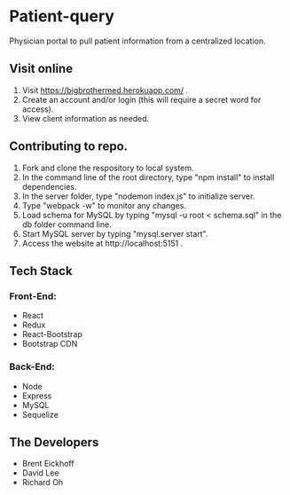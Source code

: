 # Patient-query
Physician portal to pull patient information from a centralized location.

## Visit online
1. Visit https://bigbrothermed.herokuapp.com/ .
2. Create an account and/or login (this will require a secret word for access).
3. View client information as needed.

## Contributing to repo.
1. Fork and clone the respository to local system.
2. In the command line of the root directory, type "npm install" to install dependencies.
3. In the server folder, type "nodemon index.js" to initialize server.
4. Type "webpack -w" to monitor any changes.
5. Load schema for MySQL by typing "mysql -u root < schema.sql" in the db folder command line.
6. Start MySQL server by typing "mysql.server start".
6. Access the website at http://localhost:5151 .

## Tech Stack

### Front-End:
* React
* Redux
* React-Bootstrap
* Bootstrap CDN

### Back-End:
* Node
* Express
* MySQL
* Sequelize

## The Developers
* Brent Eickhoff
* David Lee
* Richard Oh

